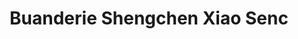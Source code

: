 ---
title: "Buanderie Shengchen Xiao Senc"
url: /montreal/buanderie-shengchen-xiao-senc/
shop: Wäscherei
---